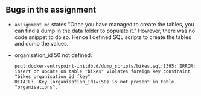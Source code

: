 ## Bugs in the assignment

* `assignment.md` states "Once you have managed to create the tables, you can find a dump in the data folder to populate it." However, there was no code snippet to do so. Hence I defined SQL scripts to create the tables and dump the values.

* organisation_id 50 not defined:
  ```
  psql:docker-entrypoint-initdb.d/dump_scripts/bikes.sql:1395: ERROR:  insert or update on table "bikes" violates foreign key constraint "bikes_organisation_id_fkey"
  DETAIL:  Key (organisation_id)=(50) is not present in table "organisations".
  ```